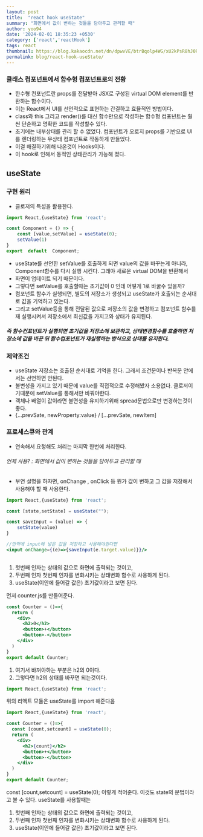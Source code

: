 ```yaml
---
layout: post
title:  "react hook useState"
summary: "화면에서 값이 변하는 것들을 담아두고 관리할 때"
author: yoo94
date: '2024-02-01 18:35:23 +0530'
category: ['react','reactHook']
tags: react
thumbnail: https://blog.kakaocdn.net/dn/dpwvVE/btrBqolp4WG/xU2kPsR8hJ0Rpx9B1LSoZ1/img.png
permalink: blog/react-hook-useState/
---
```

### 클래스 컴포넌트에서 함수형 컴포넌트로의 전황
- 한수형 컨포넌트란 props를 전달받아 JSX로 구성된 virtual DOM element를 반환하는 함수이다.
- 이는 React에서 UI를 선언적으로 표현하는 간결하고 효율적인 방법이다.
- class와 this 그리고 render()를 대신 함수만으로 작성하는 함수형 컴포넌트는 훨씬 단순하고 명확한 코드를 작성할수 있다.
- 초기에는 내부상태를 관리 할 수 없었다. 컴포넌트가 오로지 props를 기반으로 UI를 렌더링하는 무상태 컴포넌트로 작동하게 만들었다.
- 이걸 해결하기위해 나온것이 Hooks이다.
- 이 hook로 인해서 동적인 상태관리가 가능해 졌다.


## useState

### 구현 원리
- 클로저의 특성을 활용한다.
```jsx
import React,{useState} from 'react';

const Component = () => {
    const [value,setValue] = useState(0);
    setValue(1)
}
export  default  Component;
```
- useState를 선언한 setValue를 호출하게 되면 value의 값을 바꾸는게 아니라, Component함수를 다시 실행 시킨다. 그래야 새로운 virtual DOM을 반환해서 
- 화면이 업데이트 되기 때문이다.
- 그렇다면 setValue를 호출할때는 초기값이 0 인데 어떻게 1로 바꿀수 있을까?
- 컴포넌트 함수가 실행되면, 별도의 저장소가 생성되고 useState가 호출되는 순서대로 값을 기억하고 있는다.
- 그리고 setValue등을 통해 전달된 값으로 저장소의 값을 변경하고 컴포넌트 함수를 재 실행시켜서 저장소에서 최신값을 가지고와 상태가 유지된다.

##### 즉 함수컨포넌트가 실행되면 초기값을 저장소에 보관하고, 상태변경함수를 호출하면 저장소에 값을 바꾼 뒤 함수컴포넌트가 재실행하는 방식으로 상태를 유지한다.

### 제약조건
- useState 저장소는 호출된 순서대로 기억을 한다. 그래서 조건문이나 반복문 안에서는 선언하면 안된다.
- 불변성을 가지고 있기 때문에 value를 직접적으로 수정해봤자 소용없다. 클로저이기때문에 setValue를 통해서만 바꿔야한다.
- 객체나 배열이 값이라면 불면성을 유지하기위해 spread문법으로만 변경하는것이 좋다. 
- {...prevSate, newProperty:value} / [...prevSate, newItem]

### 프로세스큐와 관계
- 연속해서 요청해도 처리는 마지막 한번에 처리한다.

###### 언제 사용?  : 화면에서 값이 변하는 것들을 담아두고 관리할 때

- 부연 설명을 하자면, onChange , onClick 등 뭔가 값이 변하고 그 값을 저장해서 사용해야 할 때 사용한다.
```jsx
import React,{useState} from 'react';

const [state,setState] = useState("");

const saveInput = (value) => {
	setState(value)
}

//만약에 input에 넣은 값을 저장하고 사용해야한다면
<input onChange={(e)=>{saveInput(e.target.value)}}/>



```

1. 첫번째 인자는 상태의 값으로 화면에 출력되는 것이고,
2. 두번째 인자 첫번째 인자를 변화시키는 상태변화 함수로 사용하게 된다.
3. useState(이안에 들어갈 값은) 초기값이라고 보면 된다.


먼저 counter.js를 만들어준다.
```jsx
const Counter = ()=>{
  return (
    <div>
      <h2>0</h2>
      <button>+</button>
      <button>-</button>
    </div>
  )
}
export default Counter;
```

1. 여기서 바껴야하는 부분은 h2의 0이다.
2. 그렇다면 h2의 상태를 바꾸면 되는것이다.

```jsx
import React,{useState} from 'react';
```
위의 리액트 모듈은 useState를 import 해준다음

```jsx
import React,{useState} from 'react';

const Counter = ()=>{
  const [count,setcount] = useState(0);
  return (
    <div>
      <h2>{count}</h2>
      <button>+</button>
      <button>-</button>
    </div>
  )
}
export default Counter;
```
const [count,setcount] = useState(0);
이렇게 적어준다. 이것도 state의 문법이라고 볼 수 있다.
useState를 사용할때는
1. 첫번째 인자는 상태의 값으로 화면에 출력되는 것이고,
2. 두번째 인자 첫번째 인자를 변화시키는 상태변화 함수로 사용하게 된다.
3. useState(이안에 들어갈 값은) 초기값이라고 보면 된다.

